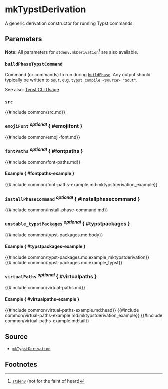 # mkTypstDerivation

A generic derivation constructor for running Typst commands.

## Parameters

**Note:** All parameters for `stdenv.mkDerivation`[^stdenv] are also available.

### `buildPhaseTypstCommand`

Command (or commands) to run during [`buildPhase`][nixpkgs-buildphase]. Any
output should typically be written to `$out`, e.g. `typst compile <source>
"$out"`.

See also: [Typst CLI Usage][typst-cli-usage]

### `src`

{{#include common/src.md}}

### `emojiFont` <sup><em>optional</em></sup> { #emojifont }

{{#include common/emoji-font.md}}

### `fontPaths` <sup><em>optional</em></sup> { #fontpaths }

{{#include common/font-paths.md}}

#### Example { #fontpaths-example }

{{#include common/font-paths-example.md:mktypstderivation_example}}

### `installPhaseCommand` <sup><em>optional</em></sup> { #installphasecommand }

{{#include common/install-phase-command.md}}

### `unstable_typstPackages` <sup><em>optional</em></sup> { #typstpackages }

{{#include common/typst-packages.md:body}}

#### Example { #typstpackages-example }

{{#include common/typst-packages.md:example_mktypstderivation}}
{{#include common/typst-packages.md:example_typst}}

### `virtualPaths` <sup><em>optional</em></sup> { #virtualpaths }

{{#include common/virtual-paths.md}}

#### Example { #virtualpaths-example }

{{#include common/virtual-paths-example.md:head}}
{{#include common/virtual-paths-example.md:mktypstderivation_example}}
{{#include common/virtual-paths-example.md:tail}}

## Source

- [`mkTypstDerivation`](https://github.com/loqusion/typix/blob/main/lib/mkTypstDerivation.nix)

## Footnotes

[^stdenv]: [`stdenv`][nixpkgs-stdenv] (not for the faint of heart)

[nixpkgs-buildphase]: https://nixos.org/manual/nixpkgs/stable/#build-phase
[nixpkgs-stdenv]: https://nixos.org/manual/nixpkgs/stable/#chap-stdenv
[typst-cli-usage]: https://github.com/typst/typst#usage
